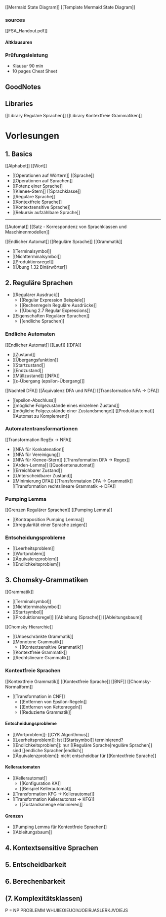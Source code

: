 [[Mermaid State Diagram]]
[[Template Mermaid State Diagram]]

### sources
[[FSA_Handout.pdf]]

#### Altklausuren
### Prüfungsleistung
- Klausur 90 min
- 10 pages Cheat Sheet
## GoodNotes


## Libraries
[[Library Reguläre Sprachen]]
[[Library Kontextfreie Grammatiken]]

# Vorlesungen
## 1. Basics
[[Alphabet]]
[[Wort]]
- [[Operationen auf Wörtern]]
[[Sprache]]
- [[Operationen auf Sprachen]]
- [[Potenz einer Sprache]]
- [[Klenee-Stern]]
[[Sprachklasse]]
- [[Reguläre Sprache]]
- [[Kontextfreie Sprache]]
- [[Kontextsensitive Sprache]]
- [[Rekursiv aufzählbare Sprache]]

---
[[Automat]]
[[Satz - Korrespondenz von Sprachklassen und Maschinenmodellen]]

[[Endlicher Automat]]
[[Reguläre Sprache]]
[[Grammatik]]
- [[Terminalsymbol]]
- [[Nichtterminalsymbol]]
- [[Produktionsregel]]
- [[Übung 1.32 Binärwörter]]
## 2. Reguläre Sprachen
- [[Regulärer Ausdruck]]
	- [[Regular Expression Beispiele]]
	- [[Rechenregeln Reguläre Ausdrücke]]
	- [[Übung 2.7 Regular Expressions]]
- [[Eigenschaften Regulärer Sprachen]]
	- [[endliche Sprachen]]
### Endliche Automaten
[[Endlicher Automat]]
[[Lauf]]
[[DFA]]
- [[Zustand]]
- [[Übergangsfunktion]]
- [[Startzustand]]
- [[Endzustand]]
- [[Müllzustand]]
[[NFA]]
- [[ε-Übergang (epsilon-Übergang)]]

[[Nachteil DFA]]
[[Äquivalenz DFA und NFA]]
[[Transformation NFA -> DFA]]
- [[epsilon-Abschluss]]
- [[mögliche Folgezustände eines einzelnen Zustand]]
- [[mögliche Folgezustände einer Zustandsmenge]]
[[Produktautomat]]
[[Automat zu Komplement]]

### Automatentransformartionen

[[Transformation RegEx -> NFA]]
- [[NFA für Konkatenation]]
- [[NFA für Vereinigung]]
- [[NFA für Klenee-Stern]]
[[Transformation DFA -> Regex]]
- [[Arden-Lemma]]
[[Quotientenautomat]]
- [[Erreichbarer Zustand]]
- [[Unterscheidbarer Zustand]]
- [[Minimierung DFA]]
[[Transformataion DFA -> Grammatik]]
[[Transformation rechtslineare Grammatik -> DFA]]
### Pumping Lemma
[[Grenzen Regulärer Sprachen]]
[[Pumping Lemma]]
- [[Kontraposition Pumping Lemma]]
- [[Irregularität einer Sprache zeigen]]

### Entscheidungsprobleme
- [[Leerheitsproblem]]
- [[Wortproblem]]
- [[Äquivalenzproblem]]
- [[Endlichkeitsproblem]]


## 3. Chomsky-Grammatiken
[[Grammatik]]
- [[Terminalsymbol]]
- [[Nichtterminalsymbol]]
- [[Startsymbol]]
- [[Produktionsregel]]
[[Ableitung (Sprache)]]
[[Ableitungsbaum]]

[[Chomsky Hierarchie]]
- [[Unbeschränkte Grammatik]]
- [[Monotone Grammatik]]
	- [[Kontextsensitive Grammatik]]
- [[Kontextfreie Grammatik]]
- [[Rechtslineare Grammatik]]

### Kontextfreie Sprachen
[[Kontextfreie Grammatik]]
[[Kontextfreie Sprache]]
[[BNF]]
[[Chomsky-Normalform]]
- [[Transformation in CNF]]
	- [[Entfernen von Epsilon-Regeln]]
	- [[Entfernen von Kettenregeln]]
	- [[Reduzierte Grammatik]]

#### Entscheidungsprobleme
- [[Wortproblem]]: [[CYK Algorithmus]]
- [[Leerheitsproblem]]: Ist [[Startsymbol]] terminierend?
- [[Endlichkeitsproblem]]: nur [[Reguläre Sprache|reguläre Sprachen]] sind [[endliche Sprachen|endlich]] 
- [[Äquivalenzproblem]]: nicht entscheidbar für [[Kontextfreie Sprache]]

#### Kellerautomaten
- [[Kellerautomat]]
	- [[Konfiguration KA]]
	- [[Beispiel Kellerautomat]]
- [[Transformation KFG -> Kellerautomat]]
- [[Transformation Kellerautomat -> KFG]]
	- [[Zustandsmenge eliminieren]]

#### Grenzen
- [[Pumping Lemma für Kontextfreie Sprachen]]
- [[Ableitungsbaum]]

## 4. Kontextsensitive Sprachen

## 5. Entscheidbarkeit

## 6. Berechenbarkeit

## (7. Komplexitätsklassen)
P = NP PROBLEMM WHUIIEOIEUOIVJOEIRJASLERKJVOIEJS
